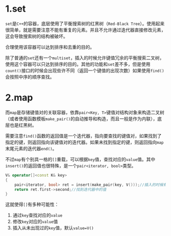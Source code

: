 # 1.set

`set`是`C++`的容器，底层使用了平衡搜索树的红黑树（`Red-Black Tree`）。使用起来很简单，就是需要注意不能有重复的元素。并且不允许通过迭代器直接修改元素，这会导致搜索树的结构被破坏。

合理使用该容器可以达到排序和去重的目的。

除了普通的`set`还有一个`multiset`，插入的时候允许键值冗余的平衡搜索二叉树，使用这个容器可以只达到排序的目的。其他的功能和`set`差不多，但是使用`count()`接口的时候会出现些许不同（返回一个键值的出现次数）如果使用`find()`会按照中序的顺序查找。

# 2.map

而`map`是存储键值对的关联容器，依靠`pair<Key, T>`键值对结构对象来构造二叉树（或者使用函数模板`make_pair()`的自动推导和构造，而且一般是作为内联），底层也是红黑树。

需要注意`find()`函数的返回值是一个迭代器，指向要查找的键值对，如果找到了指定的键，则返回指向该键值对的迭代器。如果未找到指定的键，则返回指向`map`末尾元素的迭代器`end()`。

不过`map`有个别具一格的`[]`重载，可以根据`key`值，查找对应的`value`值。其中`insert()`的返回值也很特殊，是一个`pair<iterator, bool>`类型。

```cpp
V& operator[]<const K& key>
{
    pair<iterator, bool> ret = insert(make_pair(key, V()));//插入的时候有两种可能：成功或者失败，成功返回一个<当前迭代器,true>，失败返回一个<当前迭代器,false>
    return ret.first->second;//找到迭代器中的值
}
```

这就使得`[]`有多种可能性：

1.   通过`key`查找对应的`value`
2.   修改`key`对应的`value`值
3.   插入从未出现过的`key`值，默认`value=V()`



